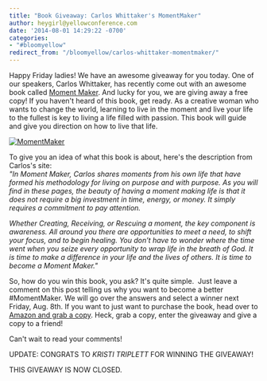 ```yaml
---
title: "Book Giveaway: Carlos Whittaker's MomentMaker"
author: heygirl@yellowconference.com
date: '2014-08-01 14:29:22 -0700'
categories:
- "#bloomyellow"
redirect_from: "/bloomyellow/carlos-whittaker-momentmaker/"
---
```


Happy Friday ladies! We have an awesome giveaway for you today. One of our speakers, Carlos Whittaker, has recently come out with an awesome book called [Moment Maker](http://ragamuffinsoul.com/book/). And lucky for you, we are giving away a free copy! If you haven't heard of this book, get ready. As a creative woman who wants to change the world, learning to live in the moment and live your life to the fullest is key to living a life filled with passion. This book will guide and give you direction on how to live that life.

[![MomentMaker](https://yellow-blog-images.imgix.net/2014/04/MomentMaker.jpg)](https://yellow-blog-images.imgix.net/2014/04/MomentMaker.jpg)

To give you an idea of what this book is about, here's the description from Carlos's site:  
_"In Moment Maker, Carlos shares moments from his own life that have formed his methodology for living on purpose and with purpose. As you will find in these pages, the beauty of having a moment making life is that it does not require a big investment in time, energy, or money. It simply requires a commitment to pay attention._

_Whether Creating, Receiving, or Rescuing a moment, the key component is awareness. All around you there are opportunities to meet a need, to shift your focus, and to begin healing. You don’t have to wonder where the time went when you seize every opportunity to wrap life in the breath of God. It is time to make a difference in your life and the lives of others. It is time to become a Moment Maker."_

So, how do you win this book, you ask? It's quite simple.  Just leave a comment on this post telling us why you want to become a better #MomentMaker. We will go over the answers and select a winner next Friday, Aug. 8th. If you want to just want to purchase the book, head over to [Amazon and grab a copy](http://www.amazon.com/Moment-Maker-Live-Your-Life/dp/0310337976). Heck, grab a copy, enter the giveaway and give a copy to a friend!

Can't wait to read your comments!

UPDATE: CONGRATS TO <cite>KRISTI TRIPLETT</cite> FOR WINNING THE GIVEAWAY! 

THIS GIVEAWAY IS NOW CLOSED.
